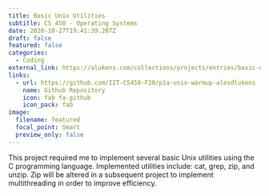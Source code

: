 ```yaml
---
title: Basic Unix Utilities
subtitle: CS 450 - Operating Systems
date: 2020-10-27T19:41:39.207Z
draft: false
featured: false
categories:
  - Coding
external_link: https://alukens.com/collections/projects/entries/basic-unix-utilities/
links:
  - url: https://github.com/IIT-CS450-F20/p1a-unix-warmup-alexdlukens
    name: Github Repository
    icon: fab fa-github
    icon_pack: fab
image:
  filename: featured
  focal_point: Smart
  preview_only: false
---
```

This project required me to implement several basic Unix utilities using the C programming language. Implemented utilities include: cat, grep, zip, and unzip. Zip will be altered in a subsequent project to implement multithreading in order to improve efficiency.